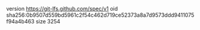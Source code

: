 version https://git-lfs.github.com/spec/v1
oid sha256:0b9507d559bd5961c2f54c462d719ce52373a8a7d9573ddd9411075f94a4b463
size 3254

